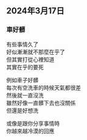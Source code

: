 ## 2024年3月17日
### 車好髒

有些事情久了  
好似漸漸就不那麼在乎了  
但其實打從心裡知道  
其實在乎的要死  

例如車子好髒  
每次有空洗車的時候天氣都很差  
然後就一直沒洗  
雖然好像一直髒下去也沒關係  
但還是好想洗  

或像是跟你分享事情時  
你越來越冷漠的回應  